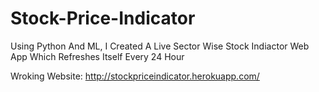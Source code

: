 # Stock-Price-Indicator
Using Python And ML, I Created A Live Sector Wise Stock Indiactor Web App Which Refreshes Itself Every 24 Hour

Wroking Website:
http://stockpriceindicator.herokuapp.com/
